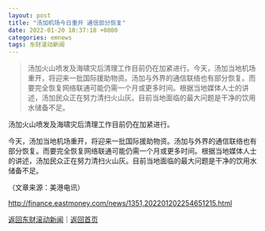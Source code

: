 ```yaml
---
layout: post
title: "汤加机场今日重开 通信部分恢复"
date: 2022-01-20 10:37:18 +0800
categories: emnews
tags: 东财滚动新闻
---
```

> 汤加火山喷发及海啸灾后清理工作目前仍在加紧进行。今天，汤加当地机场重开，将迎来一批国际援助物资。汤加与外界的通信联络也有部分恢复。而要完全恢复网络联通可能仍需一个月或更多时间。根据当地媒体人士的讲述，汤加民众正在努力清扫火山灰。目前当地面临的最大问题是干净的饮用水储备不足。

<p>汤加火山喷发及海啸灾后清理工作目前仍在加紧进行。</p>
 <p>今天，汤加当地机场重开，将迎来一批国际援助物资。汤加与外界的通信联络也有部分恢复。而要完全恢复网络联通可能仍需一个月或更多时间。根据当地媒体人士的讲述，汤加民众正在努力清扫火山灰。目前当地面临的最大问题是干净的饮用水储备不足。</p><p class="em_media">（文章来源：美港电讯）</p>

<http://finance.eastmoney.com/news/1351,202201202254651215.html>

[返回东财滚动新闻](//finews.withounder.com/emnews/)｜[返回首页](//finews.withounder.com/)